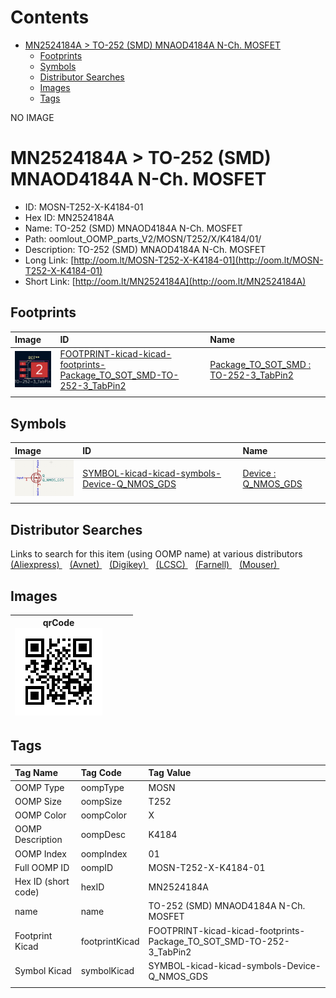 



Contents
========

* [MN2524184A > TO-252 (SMD) MNAOD4184A N-Ch. MOSFET](#mn2524184a--to-252-smd-mnaod4184a-n-ch-mosfet)
	* [Footprints](#footprints)
	* [Symbols](#symbols)
	* [Distributor Searches](#distributor-searches)
	* [Images](#images)
	* [Tags](#tags)
  
NO IMAGE  
# MN2524184A > TO-252 (SMD) MNAOD4184A N-Ch. MOSFET

- ID: MOSN-T252-X-K4184-01
- Hex ID: MN2524184A
- Name: TO-252 (SMD) MNAOD4184A N-Ch. MOSFET
- Path: oomlout_OOMP_parts_V2/MOSN/T252/X/K4184/01/
- Description: TO-252 (SMD) MNAOD4184A N-Ch. MOSFET
- Long Link: [http://oom.lt/MOSN-T252-X-K4184-01](http://oom.lt/MOSN-T252-X-K4184-01)
- Short Link: [http://oom.lt/MN2524184A](http://oom.lt/MN2524184A)

## Footprints
  

|Image|ID|Name|
| :--- | :--- | :--- |
|[![](https://raw.githubusercontent.com/oomlout/oomlout_OOMP_eda_V2/main/FOOTPRINT/kicad/kicad-footprints/Package_TO_SOT_SMD/TO-252-3_TabPin2/image_140.png)](https://github.com/oomlout/oomlout_OOMP_eda_V2/tree/main/FOOTPRINT/kicad/kicad-footprints/Package_TO_SOT_SMD/TO-252-3_TabPin2/)|[FOOTPRINT-kicad-kicad-footprints-Package_TO_SOT_SMD-TO-252-3_TabPin2](https://github.com/oomlout/oomlout_OOMP_eda_V2/tree/main/FOOTPRINT/kicad/kicad-footprints/Package_TO_SOT_SMD/TO-252-3_TabPin2/)|[Package_TO_SOT_SMD : TO-252-3_TabPin2](https://github.com/oomlout/oomlout_OOMP_eda_V2/tree/main/FOOTPRINT/kicad/kicad-footprints/Package_TO_SOT_SMD/TO-252-3_TabPin2/)|
||||

## Symbols
  

|Image|ID|Name|
| :--- | :--- | :--- |
|[![](https://raw.githubusercontent.com/oomlout/oomlout_OOMP_eda_V2/main/SYMBOL/kicad/kicad-symbols/Device/Q_NMOS_GDS/image_140.png)](https://github.com/oomlout/oomlout_OOMP_eda_V2/tree/main/SYMBOL/kicad/kicad-symbols/Device/Q_NMOS_GDS/)|[SYMBOL-kicad-kicad-symbols-Device-Q_NMOS_GDS](https://github.com/oomlout/oomlout_OOMP_eda_V2/tree/main/SYMBOL/kicad/kicad-symbols/Device/Q_NMOS_GDS/)|[Device : Q_NMOS_GDS](https://github.com/oomlout/oomlout_OOMP_eda_V2/tree/main/SYMBOL/kicad/kicad-symbols/Device/Q_NMOS_GDS/)|
||||

## Distributor Searches
  
Links to search for this item (using OOMP name) at various distributors  
[(Aliexpress) ](https://www.aliexpress.com/wholesale?SearchText=TO-252+SMD+MNAOD4184A+N-Ch.+MOSFET)&nbsp;&nbsp;&nbsp;[(Avnet) ](https://www.avnet.com/shop/us/search/TO-252+SMD+MNAOD4184A+N-Ch.+MOSFET)&nbsp;&nbsp;&nbsp;[(Digikey) ](https://www.digikey.co.uk/en/products/result?s=TO-252+SMD+MNAOD4184A+N-Ch.+MOSFET)&nbsp;&nbsp;&nbsp;[(LCSC) ](https://www.lcsc.com/search?q=TO-252+SMD+MNAOD4184A+N-Ch.+MOSFET)&nbsp;&nbsp;&nbsp;[(Farnell) ](https://uk.farnell.com/search?st=TO-252+SMD+MNAOD4184A+N-Ch.+MOSFET)&nbsp;&nbsp;&nbsp;[(Mouser) ](https://www.mouser.com/c/?q=TO-252+SMD+MNAOD4184A+N-Ch.+MOSFET)&nbsp;&nbsp;&nbsp;
## Images
  

|qrCode<br>[![](https://raw.githubusercontent.com/oomlout/oomlout_OOMP_parts_V2/main/MOSN/T252/X/K4184/01/qrCode_140.png)](https://github.com/oomlout/oomlout_OOMP_parts_V2/tree/main/MOSN/T252/X/K4184/01/qrCode.png)||||
| :---: | :---: | :---: | :---: |

## Tags
  

|Tag Name|Tag Code|Tag Value|
| :--- | :--- | :--- |
|OOMP Type|oompType|MOSN|
|OOMP Size|oompSize|T252|
|OOMP Color|oompColor|X|
|OOMP Description|oompDesc|K4184|
|OOMP Index|oompIndex|01|
|Full OOMP ID|oompID|MOSN-T252-X-K4184-01|
|Hex ID (short code)|hexID|MN2524184A|
|name|name|TO-252 (SMD) MNAOD4184A N-Ch. MOSFET|
|Footprint Kicad|footprintKicad|FOOTPRINT-kicad-kicad-footprints-Package_TO_SOT_SMD-TO-252-3_TabPin2|
|Symbol Kicad|symbolKicad|SYMBOL-kicad-kicad-symbols-Device-Q_NMOS_GDS|
||||
